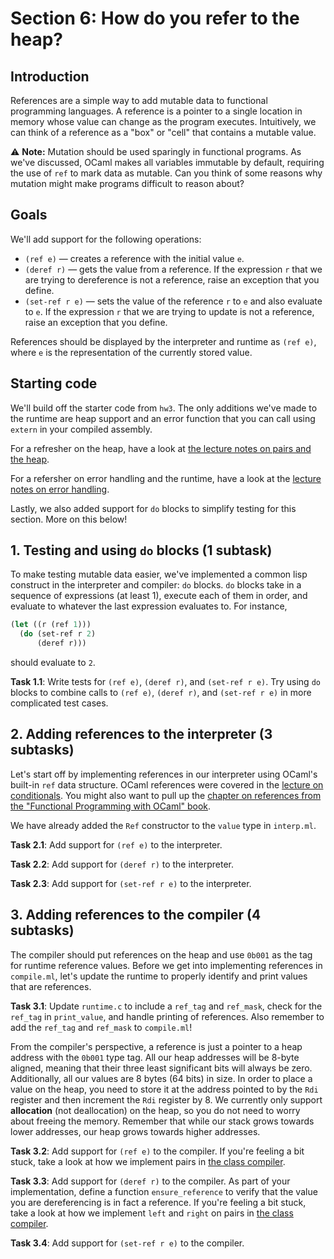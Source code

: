 # Section 6: How do you refer to the heap?

## Introduction

References are a simple way to add mutable data to functional programming
languages. A reference is a pointer to a single location in memory whose value
can change as the program executes. Intuitively, we can think of a reference as
a "box" or "cell" that contains a mutable value.

⚠️ **Note:** Mutation should be used sparingly in functional programs. As we've
discussed, OCaml makes all variables immutable by default, requiring the use of
`ref` to mark data as mutable. Can you think of some reasons why mutation might
make programs difficult to reason about?

## Goals

We'll add support for the following operations:

- `(ref e)` — creates a reference with the initial value `e`.
- `(deref r)` — gets the value from a reference. If the expression `r` that we
  are trying to dereference is  not a reference, raise an exception that you
  define.
- `(set-ref r e)` — sets the value of the reference `r` to `e` and also evaluate
  to `e`. If the expression `r` that we are trying to update is not a reference,
  raise an exception that you define.

References should be displayed by the interpreter and runtime as `(ref e)`,
where `e` is the representation of the currently stored value.

## Starting code

We'll build off the starter code from `hw3`. The only additions we've made to
the runtime are heap support and an error function that you can call using
`extern` in your compiled assembly.

For a refresher on the heap, have a look at
[the lecture notes on pairs and the heap](https://inst.eecs.berkeley.edu/~cs164/fa23/notes/11-Pairs.html).

For a refersher on error handling and the runtime, have a look at the
[lecture notes on error handling](https://inst.eecs.berkeley.edu/~cs164/fa23/notes/12-Handling-Errors.html).

Lastly, we also added support for `do` blocks to simplify testing for this
section. More on this below!

## 1. Testing and using `do` blocks (1 subtask)

To make testing mutable data easier, we've implemented a common lisp construct
in the interpreter and compiler: `do` blocks. `do` blocks take in a sequence of
expressions (at least 1), execute each of them in order, and evaluate to
whatever the last expression evaluates to. For instance,

```lisp
(let ((r (ref 1)))
  (do (set-ref r 2)
      (deref r)))
```

should evaluate to `2`.

**Task 1.1**: Write tests for `(ref e)`, `(deref r)`, and `(set-ref r e)`. Try
using `do` blocks to combine calls to `(ref e)`, `(deref r)`, and
`(set-ref r e)` in more complicated test cases.

## 2. Adding references to the interpreter (3 subtasks)

Let's start off by implementing references in our interpreter using OCaml's
built-in `ref` data structure. OCaml references were covered in the
[lecture on conditionals](https://inst.eecs.berkeley.edu/~cs164/fa23/notes/06-Conditionals.html).
You might also want to pull up the
[chapter on references from the "Functional Programming with OCaml" book](https://www.cs.cornell.edu/courses/cs3110/2019sp/textbook/ads/refs.html).

We have already added the `Ref` constructor to the `value` type in `interp.ml`.

**Task 2.1**: Add support for `(ref e)` to the interpreter.

**Task 2.2**: Add support for `(deref r)` to the interpreter.

**Task 2.3**: Add support for `(set-ref r e)` to the interpreter.

## 3. Adding references to the compiler (4 subtasks)

The compiler should put references on the heap and use `0b001` as the tag for
runtime reference values. Before we get into implementing references in
`compile.ml`, let's update the runtime to properly identify and print values
that are references.

**Task 3.1**: Update `runtime.c` to include a `ref_tag` and `ref_mask`, check
for the `ref_tag` in `print_value`, and handle printing of references. Also
remember to add the `ref_tag` and `ref_mask` to `compile.ml`!

From the compiler's perspective, a reference is just a pointer to a heap address
with the `0b001` type tag. All our heap addresses will be 8-byte aligned,
meaning that their three least significant bits will always be zero.
Additionally, all our values are 8 bytes (64 bits) in size. In order to place a
value on the heap, you need to store it at the address pointed to by the `Rdi`
register and then increment the `Rdi` register by 8. We currently only support
**allocation** (not deallocation) on the heap, so you do not need to worry about
freeing the memory.  Remember that while our stack grows towards lower
addresses, our heap grows towards higher addresses.

**Task 3.2**: Add support for `(ref e)` to the compiler. If you're feeling a bit
stuck, take a look at how we implement pairs in
[the class compiler](https://github.com/berkeley-cs164-2023/class-compiler-f23).

**Task 3.3**: Add support for `(deref r)` to the compiler. As part of your
implementation, define a function `ensure_reference` to verify that the value
you are dereferencing is in fact a reference. If you're feeling a bit stuck,
take a look at how we implement `left` and `right` on pairs in
[the class compiler](https://github.com/berkeley-cs164-2023/class-compiler-f23).

**Task 3.4**: Add support for `(set-ref r e)` to the compiler.

